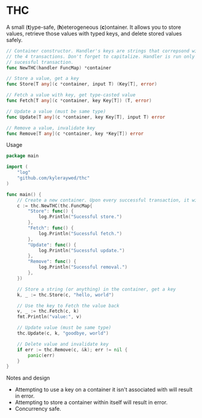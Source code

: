 # THC

A small (**t**)ype-safe, (**h**)eterogeneous (**c**)ontainer. It allows you to store values, retrieve those values with typed keys, and delete stored values safely.

```go
// Container constructor. Handler's keys are strings that correpsond with
// the 4 transactions. Don't forget to capitalize. Handler is run only on
// sucessful transaction.
func NewTHC(handler FuncMap) *container

// Store a value, get a key
func Store[T any](c *container, input T) (Key[T], error)

// Fetch a value with key, get type-casted value
func Fetch[T any](c *container, key Key[T]) (T, error)

// Update a value (must be same type)
func Update[T any](c *container, key Key[T], input T) error

// Remove a value, invalidate key
func Remove[T any](c *container, key *Key[T]) error
```

Usage

```go
package main

import (
    "log"
    "github.com/kyleraywed/thc"
)

func main() {
    // Create a new container. Upon every successful transaction, it will log its success.
    c := thc.NewTHC(thc.FuncMap{
		"Store": func() {
			log.Println("Sucessful store.")
		},
		"Fetch": func() {
			log.Println("Sucessful fetch.")
		},
        "Update": func() {
            log.Println("Sucessful update.")
        },
        "Remove": func() {
            log.Println("Sucessful removal.")
        },
	})

    // Store a string (or anything) in the container, get a key
    k, _ := thc.Store(c, "hello, world")

    // Use the key to Fetch the value back
    v, _ := thc.Fetch(c, k)
    fmt.Println("value:", v)

    // Update value (must be same type)
    thc.Update(c, k, "goodbye, world")

    // Delete value and invalidate key
    if err := thc.Remove(c, &k); err != nil {
        panic(err)
    }
}
```

Notes and design

- Attempting to use a key on a container it isn't associated with will result in error.
- Attempting to store a container within itself will result in error.
- Concurrency safe.
